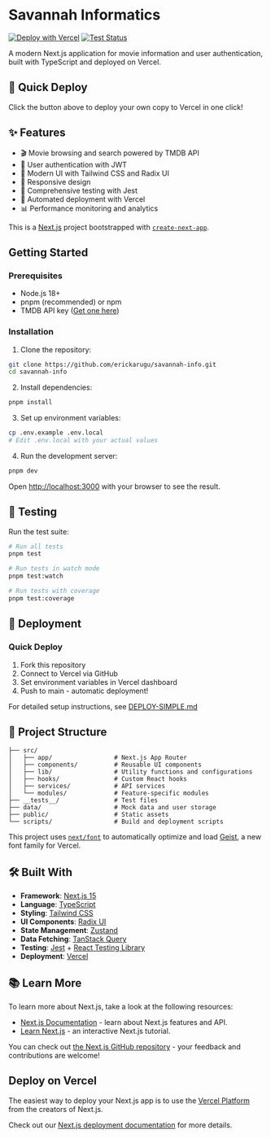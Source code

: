# Savannah Informatics

[![Deploy with Vercel](https://vercel.com/button)](https://vercel.com/new/clone?repository-url=https://github.com/erickarugu/savannah-info) [![Test Status](https://github.com/erickarugu/savannah-info/workflows/Deploy%20to%20Vercel/badge.svg)](https://github.com/erickarugu/savannah-info/actions)

A modern Next.js application for movie information and user authentication, built with TypeScript and deployed on Vercel.

## 🚀 Quick Deploy

Click the button above to deploy your own copy to Vercel in one click!

## ✨ Features

- 🎬 Movie browsing and search powered by TMDB API
- 🔐 User authentication with JWT
- 🎨 Modern UI with Tailwind CSS and Radix UI
- 📱 Responsive design
- 🧪 Comprehensive testing with Jest
- 🚀 Automated deployment with Vercel
- 📊 Performance monitoring and analytics

This is a [Next.js](https://nextjs.org) project bootstrapped with [`create-next-app`](https://nextjs.org/docs/app/api-reference/cli/create-next-app).

## Getting Started

### Prerequisites

- Node.js 18+
- pnpm (recommended) or npm
- TMDB API key ([Get one here](https://www.themoviedb.org/settings/api))

### Installation

1. Clone the repository:

```bash
git clone https://github.com/erickarugu/savannah-info.git
cd savannah-info
```

2. Install dependencies:

```bash
pnpm install
```

3. Set up environment variables:

```bash
cp .env.example .env.local
# Edit .env.local with your actual values
```

4. Run the development server:

```bash
pnpm dev
```

Open [http://localhost:3000](http://localhost:3000) with your browser to see the result.

## 🧪 Testing

Run the test suite:

```bash
# Run all tests
pnpm test

# Run tests in watch mode
pnpm test:watch

# Run tests with coverage
pnpm test:coverage
```

## 🚀 Deployment

### Quick Deploy

1. Fork this repository
2. Connect to Vercel via GitHub
3. Set environment variables in Vercel dashboard
4. Push to main - automatic deployment!

For detailed setup instructions, see [DEPLOY-SIMPLE.md](./DEPLOY-SIMPLE.md)

## 📁 Project Structure

```
├── src/
│   ├── app/                 # Next.js App Router
│   ├── components/          # Reusable UI components
│   ├── lib/                 # Utility functions and configurations
│   ├── hooks/               # Custom React hooks
│   ├── services/            # API services
│   └── modules/             # Feature-specific modules
├── __tests__/               # Test files
├── data/                    # Mock data and user storage
├── public/                  # Static assets
└── scripts/                 # Build and deployment scripts
```

This project uses [`next/font`](https://nextjs.org/docs/app/building-your-application/optimizing/fonts) to automatically optimize and load [Geist](https://vercel.com/font), a new font family for Vercel.

## 🛠️ Built With

- **Framework**: [Next.js 15](https://nextjs.org/)
- **Language**: [TypeScript](https://www.typescriptlang.org/)
- **Styling**: [Tailwind CSS](https://tailwindcss.com/)
- **UI Components**: [Radix UI](https://www.radix-ui.com/)
- **State Management**: [Zustand](https://zustand-demo.pmnd.rs/)
- **Data Fetching**: [TanStack Query](https://tanstack.com/query)
- **Testing**: [Jest](https://jestjs.io/) + [React Testing Library](https://testing-library.com/)
- **Deployment**: [Vercel](https://vercel.com/)

## 📚 Learn More

To learn more about Next.js, take a look at the following resources:

- [Next.js Documentation](https://nextjs.org/docs) - learn about Next.js features and API.
- [Learn Next.js](https://nextjs.org/learn) - an interactive Next.js tutorial.

You can check out [the Next.js GitHub repository](https://github.com/vercel/next.js) - your feedback and contributions are welcome!

## Deploy on Vercel

The easiest way to deploy your Next.js app is to use the [Vercel Platform](https://vercel.com/new?utm_medium=default-template&filter=next.js&utm_source=create-next-app&utm_campaign=create-next-app-readme) from the creators of Next.js.

Check out our [Next.js deployment documentation](https://nextjs.org/docs/app/building-your-application/deploying) for more details.
